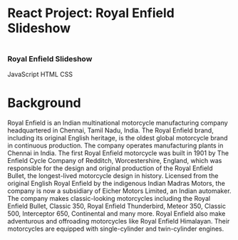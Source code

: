 # React Project: Royal Enfield Slideshow
<img src="https://cdn.motor1.com/images/mgl/vxoPWR/s3/royal-enfield-super-meteor-650---roadside-4.jpg" alt="" />

### Royal Enfield Slideshow
 JavaScript
 HTML
 CSS
<img src="https://ridermagazine.com/wp-content/uploads/2022/11/2023-Royal-Enfield-Super-Metero-650-8.jpg" alt="" />



# Background
Royal Enfield is an Indian multinational motorcycle manufacturing company headquartered in Chennai, Tamil Nadu, India. The Royal Enfield brand, including its original English heritage, is the oldest global motorcycle brand in continuous production. The company operates manufacturing plants in Chennai in India. The first Royal Enfield motorcycle was built in 1901 by The Enfield Cycle Company of Redditch, Worcestershire, England, which was responsible for the design and original production of the Royal Enfield Bullet, the longest-lived motorcycle design in history. Licensed from the original English Royal Enfield by the indigenous Indian Madras Motors, the company is now a subsidiary of Eicher Motors Limited, an Indian automaker. The company makes classic-looking motorcycles including the Royal Enfield Bullet, Classic 350, Royal Enfield Thunderbird, Meteor 350, Classic 500, Interceptor 650, Continental and many more. Royal Enfield also make adventurous and offroading motorcycles like Royal Enfield Himalayan. Their motorcycles are equipped with single-cylinder and twin-cylinder engines.

